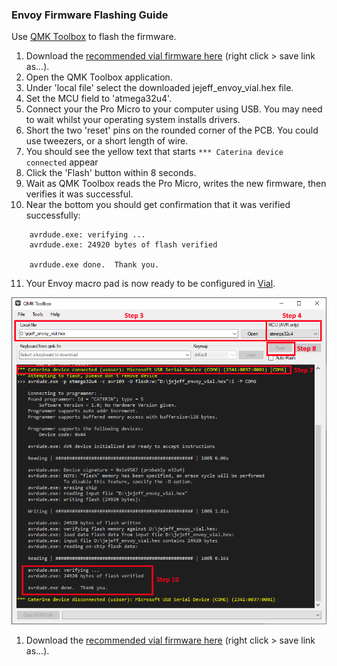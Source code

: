### Envoy Firmware Flashing Guide
Use [QMK Toolbox](https://github.com/qmk/qmk_toolbox/releases) to flash the firmware.

1. Download the [recommended vial firmware here](https://github.com/JeJeff/Envoy/raw/main/Firmware/jejeff_envoy_vial.hex) (right click > save link as...). 
2. Open the QMK Toolbox application.
3. Under 'local file' select the downloaded jejeff_envoy_vial.hex file.
4. Set the MCU field to 'atmega32u4'.
5. Connect your the Pro Micro to your computer using USB.  You may need to wait whilst your operating system installs drivers.
6. Short the two 'reset' pins on the rounded corner of the PCB.  You could use tweezers, or a short length of wire.
7. You should see the yellow text that starts ```*** Caterina device connected``` appear
8. Click the 'Flash' button within 8 seconds.
9. Wait as QMK Toolbox reads the Pro Micro, writes the new firmware, then verifies it was successful.
10. Near the bottom you should get confirmation that it was verified successfully:
```
    avrdude.exe: verifying ...
    avrdude.exe: 24920 bytes of flash verified
    
    avrdude.exe done.  Thank you.
```
11. Your Envoy macro pad is now ready to be configured in [Vial](https://get.vial.today/).

![QMK Toolbox window annotated with the above steps](../images/flash-guide/qmk-toolbox-postflash.png)


1. Download the [recommended vial firmware here](https://raw.githubusercontent.com/JeJeff/Envoy/main/Firmware/jejeff_envoy_vial.hex) (right click > save link as...). 
